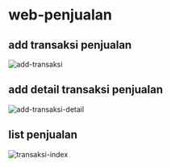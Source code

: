 # web-penjualan

## add transaksi penjualan
![add-transaksi](https://user-images.githubusercontent.com/26666306/66469967-0080d700-eab3-11e9-9bcd-e90793aa945d.PNG)

## add detail transaksi penjualan
![add-transaksi-detail](https://user-images.githubusercontent.com/26666306/66469968-01196d80-eab3-11e9-973b-8e55ad23a325.PNG)

## list penjualan
![transaksi-index](https://user-images.githubusercontent.com/26666306/66469969-01196d80-eab3-11e9-8a9a-4a29c1be10e3.PNG)
